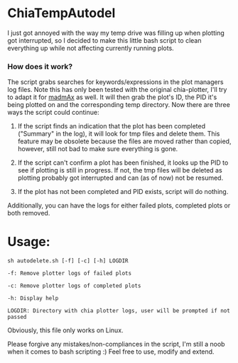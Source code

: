 # ChiaTempAutodel

I just got annoyed with the way my temp drive was filling up when plotting got interrupted, so I decided to make this little bash script to clean everything up while not affecting currently running plots.

### How does it work?

The script grabs searches for keywords/expressions in the plot managers log files. Note this has only been tested with the original chia-plotter, I'll try to adapt it for [madmAx](https://github.com/madMAx43v3r/chia-plotter) as well. 
It will then grab the plot's ID, the PID it's being plotted on and the corresponding temp directory.
Now there are three ways the script could continue:

1) If the script finds an indication that the plot has been completed ("Summary" in the log), it will look for tmp files and delete them. This feature may be obsolete because the files are moved rather than copied, however, still not bad to make sure everything is gone.

2) If the script can't confirm a plot has been finished, it looks up the PID to see if plotting is still in progress. If not, the tmp files will be deleted as plotting probably got interrupted and can (as of now) not be resumed.

3) If the plot has not been completed and PID exists, script will do nothing.

Additionally, you can have the logs for either failed plots, completed plots or both removed.


# Usage:

`sh autodelete.sh [-f] [-c] [-h] LOGDIR`

`-f: Remove plotter logs of failed plots`

`-c: Remove plotter logs of completed plots`

`-h: Display help`

`LOGDIR: Directory with chia plotter logs, user will be prompted if not passed` 




Obviously, this file only works on Linux. 

Please forgive any mistakes/non-compliances in the script, I'm still a noob when it comes to bash scripting :) 
Feel free to use, modify and extend.

